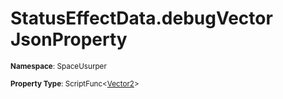 # StatusEffectData.debugVector JsonProperty

<small>**Namespace**: SpaceUsurper</small>

<small>**Property Type**: ScriptFunc&lt;[Vector2](https://docs.unity3d.com/ScriptReference/Vector2.html)&gt;</small>

